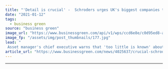 ```yaml
---
title: "'Detail is crucial' -  Schroders urges UK's biggest companies to publish climate plans in 2021"
date: "2021-01-12"
tags: 
  - business green
source: "business green"
image_url: "https://www.businessgreen.com/api/v1/wps/ccd6e8e/c0d95ed8-aefa-4833-bc55-7dd721322408/6/Sustainability-PolarBear-retouch-Hi-002-185x114.jpg"
image_fp: "/assets/img/post_thumbnails/177.jpg"
lead: "
 Asset manager's chief executive warns that 'too little is known' about climate plans of UK companies that are critical to delivering net zero transition ..."
article_url: "https://www.businessgreen.com/news/4025637/crucial-schroders-urges-uk-biggest-companies-publish-climate-plans-2021"
---
```


---
